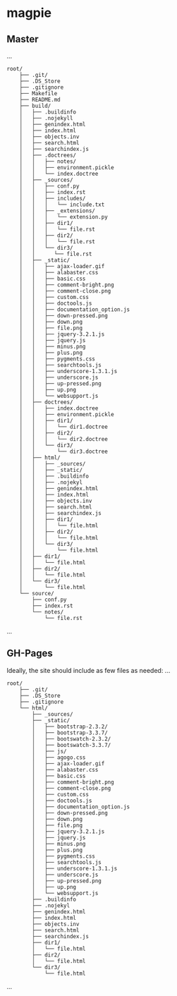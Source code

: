 # magpie


## Master

...

	root/
	    ├── .git/ 
	    ├── .DS_Store
	    ├── .gitignore
	    ├── Makefile
	    ├── README.md
	    ├── build/
	    │   ├── .buildinfo
	    │   ├── .nojekyll
	    │   ├── genindex.html
	    │   ├── index.html
	    │   ├── objects.inv
	    │   ├── search.html
	    │   ├── searchindex.js
	    │   ├── .doctrees/
	    │   │   ├── notes/
	    │   │   ├── environment.pickle
	    │   │   └── index.doctree
	    │   ├── _sources/
        │   │   ├── conf.py 
        │   │   ├── index.rst 
        │   │   ├── includes/ 
        │   │   │   └── include.txt 
        │   │   ├── _extensions/ 
        │   │   │   └── extension.py 
        │   │   ├── dir1/ 
        │   │   │   └── file.rst 
        │   │   ├── dir2/ 
        │   │   │   └── file.rst 
        │   │   └── dir3/ 
        │   │      └── file.rst 
	    │   ├── _static/ 
        │   │   ├── ajax-loader.gif 
        │   │   ├── alabaster.css 
        │   │   ├── basic.css 
        │   │   ├── comment-bright.png 
        │   │   ├── comment-close.png
        │   │   ├── custom.css 
        │   │   ├── doctools.js 
        │   │   ├── documentation_option.js 
        │   │   ├── down-pressed.png 
        │   │   ├── down.png 
        │   │   ├── file.png 
        │   │   ├── jquery-3.2.1.js 
        │   │   ├── jquery.js 
        │   │   ├── minus.png 
        │   │   ├── plus.png
        │   │   ├── pygments.css 
        │   │   ├── searchtools.js 
        │   │   ├── underscore-1.3.1.js 
        │   │   ├── underscore.js 
        │   │   ├── up-pressed.png 
        │   │   ├── up.png 
        │   │   └── websupport.js 
        │   ├── doctrees/ 
        │   │   ├── index.doctree
        │   │   ├── environment.pickle 
        │   │   ├── dir1/ 
        │   │   │   └── dir1.doctree 
        │   │   ├── dir2/ 
        │   │   │   └── dir2.doctree 
        │   │   └── dir3/ 
        │   │       └── dir3.doctree 
        │   ├── html/ 
        │   │   ├── _sources/ 
        │   │   ├── _static/ 
        │   │   ├── .buildinfo 
        │   │   ├── .nojekyl 
        │   │   ├── genindex.html 
        │   │   ├── index.html 
        │   │   ├── objects.inv 
        │   │   ├── search.html 
        │   │   ├── searchindex.js 
        │   │   ├── dir1/ 
        │   │   │   └── file.html 
        │   │   ├── dir2/ 
        │   │   │   └── file.html 
        │   │   └── dir3/ 
        │   │       └── file.html 
        │   ├── dir1/
        │   │   └── file.html 
        │   ├── dir2/
        │   │   └── file.html 
        │   └── dir3/
        │       └── file.html 
        └── source/
            ├── conf.py
            ├── index.rst 
            └── notes/ 
                └── file.rst


...


## GH-Pages

Ideally, the site should include as few files as needed:
...

	root/
	    ├── .git/ 
	    ├── .DS_Store
	    ├── .gitignore
	    └── html/ 
            ├── _sources/ 
            ├── _static/ 
            │   ├── bootstrap-2.3.2/ 
            │   ├── bootstrap-3.3.7/ 
            │   ├── bootswatch-2.3.2/ 
            │   ├── bootswatch-3.3.7/ 
            │   ├── js/ 
            │   ├── agogo.css 
            │   ├── ajax-loader.gif 
            │   ├── alabaster.css 
            │   ├── basic.css 
            │   ├── comment-bright.png 
            │   ├── comment-close.png
            │   ├── custom.css 
            │   ├── doctools.js 
            │   ├── documentation_option.js 
            │   ├── down-pressed.png 
            │   ├── down.png 
            │   ├── file.png 
            │   ├── jquery-3.2.1.js 
            │   ├── jquery.js 
            │   ├── minus.png 
            │   ├── plus.png
            │   ├── pygments.css 
            │   ├── searchtools.js 
            │   ├── underscore-1.3.1.js 
            │   ├── underscore.js 
            │   ├── up-pressed.png 
            │   ├── up.png 
            │   └── websupport.js 
            ├── .buildinfo 
            ├── .nojekyl 
            ├── genindex.html 
            ├── index.html 
            ├── objects.inv 
            ├── search.html 
            ├── searchindex.js 
            ├── dir1/ 
            │   └── file.html 
            ├── dir2/ 
            │   └── file.html 
            └── dir3/ 
                └── file.html 


...
